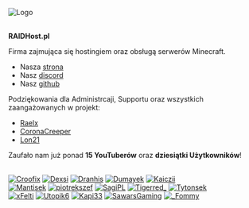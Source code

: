 ![Logo](https://i.imgur.com/p1ewTOi.png)
<br><br>

**RAIDHost.pl**

Firma zajmująca się hostingiem oraz obsługą serwerów Minecraft.

* Nasza <a href="https://www.raidhost.pl">strona</a>
* Nasz <a href="https://discord.com/invite/mZXtcJeHtB">discord</a>
* Nasz <a href="https://github.com/Raidhost">github</a>

Podziękowania dla Administrcaji, Supportu oraz wszystkich zaangażowanych w projekt:

- <a href="https://discordapp.com/users/970600480218681394">Raelx</a>
- <a href="https://discordapp.com/users/717337516830752788">CoronaCreeper</a>
- <a href="https://discordapp.com/users/452581229649461258">Lon21</a>

Zaufało nam już ponad **15 YouTuberów** oraz **dziesiątki Użytkowników**! <br><br>

<a href="https://www.youtube.com/c/Croofixik">![Croofix](https://mc-heads.net/head/6a98363337624fc093c0c4c803658dd2/80)</a> 
<a href="https://www.youtube.com/c/Dexsi66">![Dexsi](https://mc-heads.net/head/b808446c-01d3-49f8-8cfd-eba2f5cbd83b/80)</a> 
<a href="https://www.youtube.com/c/Dranhis">![Dranhis](https://mc-heads.net/head/e2df0f8a4316489d93ff077a4a61c727/80)</a> 
<a href="https://www.youtube.com/c/DumayMinecraft">![Dumayek](https://mc-heads.net/head/442f58b444694cb9b7750e3c273dd380/80)</a> 
<a href="https://www.youtube.com/c/Kaiczii">![Kaiczii](https://mc-heads.net/head/7b539d0f61634990974fcbf858d111de/80)</a> <br>
<a href="https://www.youtube.com/channel/UCoq0Plur571iv5v4zwJeWcA">![Mantisek](https://mc-heads.net/head/07625de610094f8ab131c8c4a0d33912/80)</a>
<a href="https://www.youtube.com/c/piter1337">![piotrekszef](https://mc-heads.net/head/eca115ef97b144488c114714565dacdb/80)</a> 
<a href="https://www.youtube.com/channel/UCK6uPvKHtTDgjxFpAF1RsdQ">![SagiPL](https://mc-heads.net/head/f20f68412cb147ce9bc867671f42dda2/80)</a> 
<a href="https://www.youtube.com/c/Tigerred">![Tigerred_](https://mc-heads.net/head/7e76ae9309ee454cb7d6c2bc9c4f3306/80)</a> 
<a href="https://www.youtube.com/c/Tytons">![Tytonsek](https://mc-heads.net/head/6d74b00095a04292a09f7c24a57ae416/80)</a> <br>
<a href="https://www.youtube.com/c/xFelt">![xFelti](https://mc-heads.net/head/b9b2d61fb64444c9b653e5fdf60075c2/80)</a> 
<a href="https://www.youtube.com/c/Utopik6/featured">![Utopik6](https://mc-heads.net/head/67a624e0df0549f2bc862448697acf37/80)</a> 
<a href="https://www.youtube.com/@Kapi33">![Kapi33](https://mc-heads.net/head/1046372da43849f9a13425af7f91d55d/80)</a> 
<a href="https://www.youtube.com/channel/UCAURrb-ieWiZrvr7lF-vgIQ">![SawarsGaming](https://mc-heads.net/head/3efd5858790849f49857b7097646533d/80)</a> 
<a href="https://www.youtube.com/channel/UCaYMircgBIsci2OppdTDoOQ">![_Fommy](https://mc-heads.net/head/1ec1a983d6e94e40a7d518b5bcce0f26/80)</a> 
